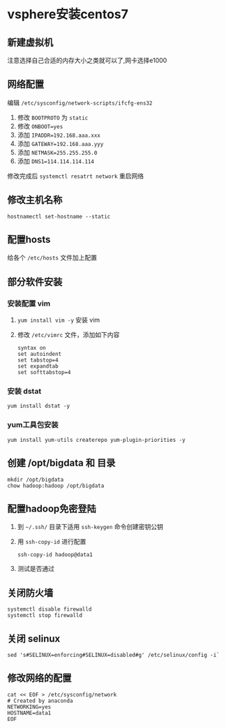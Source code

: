# vsphere安装centos7

## 新建虚拟机

注意选择自己合适的内存大小之类就可以了,网卡选择e1000
## 网络配置

编辑 `/etc/sysconfig/network-scripts/ifcfg-ens32`

1. 修改 `BOOTPROTO` 为 `static`
2. 修改 `ONBOOT=yes`
3. 添加 `IPADDR=192.168.aaa.xxx`
4. 添加 `GATEWAY=192.168.aaa.yyy`
5. 添加 `NETMASK=255.255.255.0`
6. 添加 `DNS1=114.114.114.114`

修改完成后 `systemctl resatrt network` 重启网络

## 修改主机名称

```shell
hostnamectl set-hostname --static
```

## 配置hosts

给各个 `/etc/hosts` 文件加上配置

## 部分软件安装

### 安装配置 vim

1. `yum install vim -y` 安装 vim
2. 修改 `/etc/vimrc` 文件，添加如下内容

    ```shell
    syntax on
    set autoindent
    set tabstop=4
    set expandtab
    set softtabstop=4
    ```

### 安装 dstat

`yum install dstat -y`

### yum工具包安装

`yum install yum-utils createrepo yum-plugin-priorities -y`

## 创建 /opt/bigdata 和 目录

```shell
mkdir /opt/bigdata
chow hadoop:hadoop /opt/bigdata
```

## 配置hadoop免密登陆

1. 到 `~/.ssh/` 目录下适用 `ssh-keygen` 命令创建密钥公钥
2. 用 `ssh-copy-id` 进行配置

    ```shell
    ssh-copy-id hadoop@data1
    ```

3. 测试是否通过

## 关闭防火墙

```shell
systemctl disable firewalld
systemctl stop firewalld
```

## 关闭 selinux

```shell
sed 's#SELINUX=enforcing#SELINUX=disabled#g' /etc/selinux/config -i`
```

## 修改网络的配置

```shell
cat << EOF > /etc/sysconfig/network
# Created by anaconda
NETWORKING=yes
HOSTNAME=data1
EOF
```
